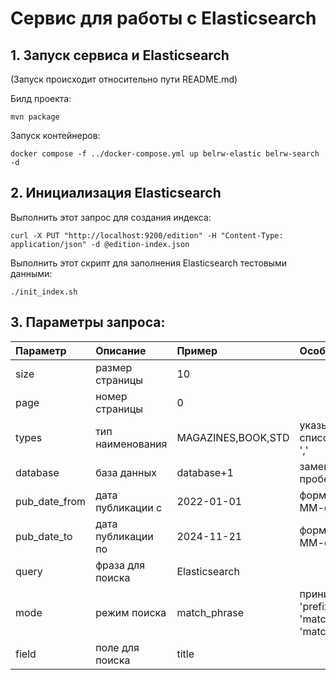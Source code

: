 # Сервис для работы с Elasticsearch

## 1. Запуск сервиса и Elasticsearch

(Запуск происходит относительно пути README.md)

Билд проекта:
```shell
mvn package
```
Запуск контейнеров:
```shell
docker compose -f ../docker-compose.yml up belrw-elastic belrw-search -d
```
## 2. Инициализация Elasticsearch

Выполнить этот запрос для создания индекса:
```shell
curl -X PUT "http://localhost:9200/edition" -H "Content-Type: application/json" -d @edition-index.json
```
Выполнить этот скрипт для заполнения Elasticsearch тестовыми данными:
```shell
./init_index.sh
```

## 3. Параметры запроса:

| Параметр      | Описание           | Пример             | Особенности                                         |
|:--------------|:-------------------|:-------------------|:----------------------------------------------------|
| size          | размер страницы    | 10                 |                                                     |
| page          | номер страницы     | 0                  |                                                     |
| types         | тип наименования   | MAGAZINES,BOOK,STD | указывать список через ','                          |
| database      | база данных        | database+1         | заменить пробелы на '+'                             |
| pub_date_from | дата публикации с  | 2022-01-01         | формат 'yyyy-MM-dd'                                 |
| pub_date_to   | дата публикации по | 2024-11-21         | формат 'yyyy-MM-dd'                                 |
| query         | фраза для поиска   | Elasticsearch      |                                                     |
| mode          | режим поиска       | match_phrase       | принимает 'prefix', 'term', 'match_phrase', 'match' |
| field         | поле для поиска    | title              |                                                     |